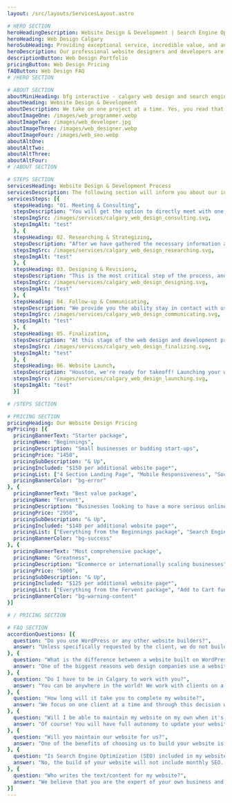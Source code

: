 ```yaml
---
layout: /src/layouts/ServicesLayout.astro

# HERO SECTION
heroHeadingDescription: Website Design & Development | Search Engine Optimization | Social Media Marketing
heroHeading: Web Design Calgary
heroSubHeading: Providing exceptional service, incredible value, and an enjoyable experience.
heroDescription: Our professional website designers and developers are experts in crafting gorgeous, and highly performant websites. In combination with our skilled SEO specialists, BFG Interactive is confident in providing an unparalelled website experience for your visitors, and ultimately, an exceptional value for you.
descriptionButton: Web Design Portfolio
pricingButton: Web Design Pricing
fAQButton: Web Design FAQ
# /HERO SECTION

# ABOUT SECTION
aboutMiniHeading: bfg interactive - calgary web design and search engine optimization
aboutHeading: Website Design & Development
aboutDescription: We take on one project at a time. Yes, you read that right - one project at a time. We know how big of a decision it is for a business to choose us as their website designer & developer, and we take that on as a token of belief and trust. Just as you have chosen to believe in us, we have decided to provide your business with undivided attention and plan to deliver a fantastic product on time. 
aboutImageOne: /images/web_programmer.webp
aboutImageTwo: /images/web_developer.jpg
aboutImageThree: /images/web_designer.webp
aboutImageFour: /images/web_seo.webp
aboutAltOne: 
aboutAltTwo: 
aboutAltThree:
aboutAltFour: 
# /ABOUT SECTION

# STEPS SECTION
servicesHeading: Website Design & Development Process
servicesDescription: The following section will inform you about our intuitive and hassle-free web design and development process!
servicesSteps: [{
  stepsHeading: "01. Meeting & Consulting", 
  stepsDescription: "You will get the option to directly meet with one of our team members either in real life, or through an online appointment. This initial consultation will allow our company to better understand your needs.", 
  stepsImgSrc: /images/services/calgary_web_design_consulting.svg, 
  stepsImgAlt: "test" 
  }, {
  stepsHeading: 02. Researching & Strategizing, 
  stepsDescription: "After we have gathered the necessary information about your business, our team members will research, deliberate, and strategise an approach that we believe will best accomplish your business's website goals.", 
  stepsImgSrc: /images/services/calgary_web_design_researching.svg, 
  stepsImgAlt: "test"
  }, {
  stepsHeading: 03. Designing & Revisions, 
  stepsDescription: "This is the most critical step of the process, and thus will take the most amount of time. Our web designers will present you an initial design idea for your website. If you're unhappy with the current design, we will try our best to accommodate your vision through our revision process.", 
  stepsImgSrc: /images/services/calgary_web_design_designing.svg, 
  stepsImgAlt: "test"
  }, {
  stepsHeading: 04. Follow-up & Communicating, 
  stepsDescription: "We provide you the ability stay in contact with us as much as you would like - if this requires daily check-ins, then we would be happy to do just that! If you'd like to speak to us only once we have finished with your website, then that is also an option!", 
  stepsImgSrc: /images/services/calgary_web_design_communicating.svg, 
  stepsImgAlt: "test"
  }, {
  stepsHeading: 05. Finalization, 
  stepsDescription: "At this stage of the web design and development process, we will impart you with the necessary knowledge to best maintain your website if you choose to do so manually.", 
  stepsImgSrc: /images/services/calgary_web_design_finalizing.svg, 
  stepsImgAlt: "test"
  }, {
  stepsHeading: 06. Website Launch, 
  stepsDescription: "Houston, we're ready for takeoff! Launching your website doesn't need to be stressful, and it shouldn't be stressful! This is an exciting time for you, go you!", 
  stepsImgSrc: /images/services/calgary_web_design_launching.svg, 
  stepsImgAlt: "test"
  }]

# /STEPS SECTION

# PRICING SECTION
pricingHeading: Our Website Design Pricing
myPricing: [{
  pricingBannerText: "Starter package",
  pricingName: "Beginnings",
  pricingDescription: "Small businesses or budding start-ups",
  pricingPrice: "1450",
  pricingSubDescription: "& Up",
  pricingIncluded: "$150 per additional website page*",
  pricingList: ["4 Section Landing Page", "Mobile Responsiveness", "Social Media Integration", "Contact Form", "Google Maps", "Max. 2 Rounds of Revisions"],
  pricingBannerColor: "bg-error"
}, {
  pricingBannerText: "Best value package",
  pricingName: "Fervent",
  pricingDescription: "Businesses looking to have a more serious online presence",
  pricingPrice: "2950",
  pricingSubDescription: "& Up",
  pricingIncluded: "$140 per additional website page*",
  pricingList: ["Everything from the Beginnings package", "Search Engine Optimization", "Google Analytics", "Google My Business Setup", "Mailing List", "Image Gallery","Max. 2 Rounds of Revisions", ],
  pricingBannerColor: "bg-success"
}, {
  pricingBannerText: "Most comprehensive package",
  pricingName: "Greatness",
  pricingDescription: "Ecommerce or internationally scaling businesses",
  pricingPrice: "5000",
  pricingSubDescription: "& Up",
  pricingIncluded: "$125 per additional website page*",
  pricingList: ["Everything from the Fervent package", "Add to Cart functionality", "1 Product Page", "Checkout Integration", "Shipping Calculator", "Custom Brand Integration", "Blog Page", "Max. 3 Rounds of Revisions"],
  pricingBannerColor: "bg-warning-content"
}]

# / PRICING SECTION

# FAQ SECTION
accordionQuestions: [{
  question: "Do you use WordPress or any other website builders?",
  answer: "Unless specifically requested by the client, we do not build any of our websites using WordPress, or any other website builders. We are proud to say that each and every single one of our projects are built by our expert developers using up to date and state of the art technologies - this is how we set ourselves apart from the competition."
}, {
  question: "What is the difference between a website built on WordPress or other website builders vs. your developed websites?",
  answer: "One of the biggest reasons web design companies use a website builder is because of how quick it is to create a website from it - which is a great option if you were building a website by yourself. Website builders suffer from limited capabilities, performance issues, potential security vulnerabilities, and limited personalizations. Websites developed with us have higher capabilities, increased performance, less security vulnerabilities, and are fully customizable and personalized. All of this for the same or lesser price compared to our competition."
}, {
  question: "Do I have to be in Calgary to work with you?",
  answer: "You can be anywhere in the world! We work with clients on a global basis and have the ability to communicate with you either through email, or scheduled online meetings."
}, {
  question: "How long will it take you to complete my website?",
  answer: "We focus on one client at a time and through this decision we are able to complete our projects rather quickly. Our standard timeline is 1 - 6 weeks and is highly dependent on many factors such as: size of the project, revisions, communication time, etc. "
}, {
  question: "Will I be able to maintain my website on my own when it's finished?",
  answer: "Of course! You will have full autonomy to update your website's text, pictures, products and pricing can all be easily changed on your own. However, if you are seeking to add any more complex changes such as functionalities, design, and/or structural changes, we recommend you do so with a professional developer's assistance. "
}, {
  question: "Will you maintain our website for us?",
  answer: "One of the benefits of choosing us to build your website is the fact that we will impart you with the knowledge to update minor changes on your website such as text, pictures, products, and pricing. If you require any assistance for more complicated developments such as design or structural changes, you can contact us about your requirements and we can provide an hourly quote based on your request."
}, {
  question: "Is Search Engine Optimization (SEO) included in my website build?",
  answer: "No, the build of your website will not include monthly SEO. All of the content such as text, photos, and video added to your website are seen by Google, but it doesn't necessarily mean that you will rank #1. For every single website on the internet, SEO is a constantly ongoing process and requires time and research. We do provide an SEO Boost (one time fee) which is included in the Fervent & Greatness packages. If you'd like to include our SEO Boost in your Beginnings package, it will cost an extra $500. Additionally, we can provide ongoing SEO support at a fixed monthly fee - contact us for more information!"
}, {
  question: "Who writes the text/content for my website?",
  answer: "We believe that you are the expert of your own business and understand it way better than we do, and so we will be requiring you to provide us all of the text content for your website. If you require assistance from us, please reach out and we can discuss the best solution possible. "
}]
---
```

